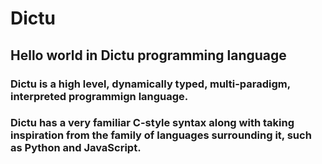 # Dictu
## Hello world in Dictu programming language

### Dictu is a high level, dynamically typed, multi-paradigm, interpreted programmign language.

### Dictu has a very familiar C-style syntax along with taking inspiration from the family of languages surrounding it, such as Python and JavaScript.